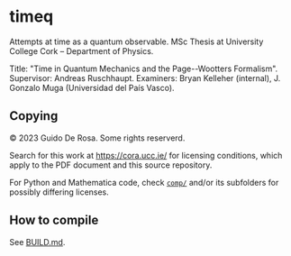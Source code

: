 # timeq
Attempts at time as a quantum observable.
MSc Thesis at University College Cork &ndash; Department of Physics.

Title: "Time in Quantum Mechanics and the Page--Wootters Formalism".
Supervisor: Andreas Ruschhaupt. Examiners: Bryan Kelleher (internal), J. Gonzalo Muga (Universidad del Pa&iacute;s Vasco).

## Copying
&copy; 2023 Guido De Rosa. Some rights reserverd.

Search for this work at https://cora.ucc.ie/ for licensing conditions, which apply to the PDF document and this source repository.

For Python and Mathematica code, check [`comp/`](comp/) and/or its subfolders for possibly differing licenses.

## How to compile
See [BUILD.md](BUILD.md).

